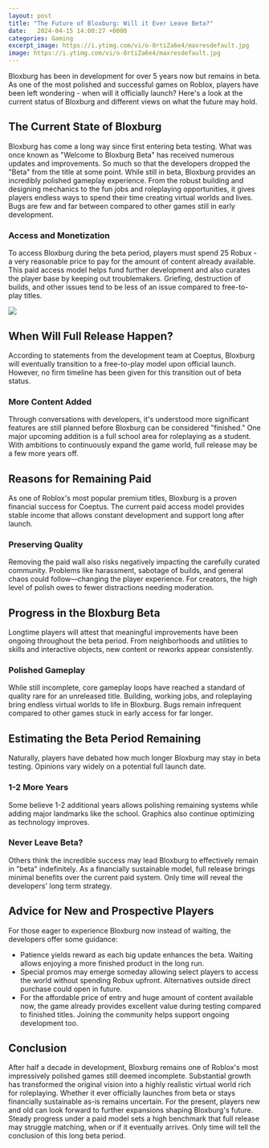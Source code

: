 ```yaml
---
layout: post
title: "The Future of Bloxburg: Will it Ever Leave Beta?"
date:   2024-04-15 14:00:27 +0000
categories: Gaming
excerpt_image: https://i.ytimg.com/vi/o-0rtiZa6e4/maxresdefault.jpg
image: https://i.ytimg.com/vi/o-0rtiZa6e4/maxresdefault.jpg
---
```


Bloxburg has been in development for over 5 years now but remains in beta. As one of the most polished and successful games on Roblox, players have been left wondering - when will it officially launch? Here's a look at the current status of Bloxburg and different views on what the future may hold.
## The Current State of Bloxburg
Bloxburg has come a long way since first entering beta testing. What was once known as "Welcome to Bloxburg Beta" has received numerous updates and improvements. So much so that the developers dropped the "Beta" from the title at some point. 
While still in beta, Bloxburg provides an incredibly polished gameplay experience. From the robust building and designing mechanics to the fun jobs and roleplaying opportunities, it gives players endless ways to spend their time creating virtual worlds and lives. Bugs are few and far between compared to other games still in early development.
### Access and Monetization
To access Bloxburg during the beta period, players must spend 25 Robux - a very reasonable price to pay for the amount of content already available. This paid access model helps fund further development and also curates the player base by keeping out troublemakers. Griefing, destruction of builds, and other issues tend to be less of an issue compared to free-to-play titles.

![](https://i.ytimg.com/vi/o-0rtiZa6e4/maxresdefault.jpg)
## When Will Full Release Happen? 
According to statements from the development team at Coeptus, Bloxburg will eventually transition to a free-to-play model upon official launch. However, no firm timeline has been given for this transition out of beta status.
### More Content Added
Through conversations with developers, it's understood more significant features are still planned before Bloxburg can be considered "finished." One major upcoming addition is a full school area for roleplaying as a student. With ambitions to continuously expand the game world, full release may be a few more years off.
## Reasons for Remaining Paid
As one of Roblox's most popular premium titles, Bloxburg is a proven financial success for Coeptus. The current paid access model provides stable income that allows constant development and support long after launch. 
### Preserving Quality
Removing the paid wall also risks negatively impacting the carefully curated community. Problems like harassment, sabotage of builds, and general chaos could follow—changing the player experience. For creators, the high level of polish owes to fewer distractions needing moderation.
## Progress in the Bloxburg Beta
Longtime players will attest that meaningful improvements have been ongoing throughout the beta period. From neighborhoods and utilities to skills and interactive objects, new content or reworks appear consistently. 
### Polished Gameplay
While still incomplete, core gameplay loops have reached a standard of quality rare for an unreleased title. Building, working jobs, and roleplaying bring endless virtual worlds to life in Bloxburg. Bugs remain infrequent compared to other games stuck in early access for far longer.
## Estimating the Beta Period Remaining 
Naturally, players have debated how much longer Bloxburg may stay in beta testing. Opinions vary widely on a potential full launch date.
### 1-2 More Years
Some believe 1-2 additional years allows polishing remaining systems while adding major landmarks like the school. Graphics also continue optimizing as technology improves. 
### Never Leave Beta?
Others think the incredible success may lead Bloxburg to effectively remain in "beta" indefinitely. As a financially sustainable model, full release brings minimal benefits over the current paid system. Only time will reveal the developers' long term strategy.
## Advice for New and Prospective Players  
For those eager to experience Bloxburg now instead of waiting, the developers offer some guidance:
- Patience yields reward as each big update enhances the beta. Waiting allows enjoying a more finished product in the long run.
- Special promos may emerge someday allowing select players to access the world without spending Robux upfront. Alternatives outside direct purchase could open in future. 
- For the affordable price of entry and huge amount of content available now, the game already provides excellent value during testing compared to finished titles. Joining the community helps support ongoing development too.
## Conclusion
After half a decade in development, Bloxburg remains one of Roblox's most impressively polished games still deemed incomplete. Substantial growth has transformed the original vision into a highly realistic virtual world rich for roleplaying. 
Whether it ever officially launches from beta or stays financially sustainable as-is remains uncertain. For the present, players new and old can look forward to further expansions shaping Bloxburg's future. Steady progress under a paid model sets a high benchmark that full release may struggle matching, when or if it eventually arrives. Only time will tell the conclusion of this long beta period.